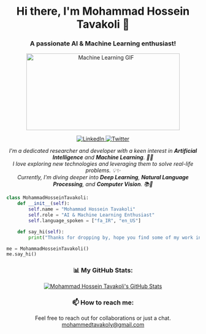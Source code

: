 <h1 align="center">Hi there, I'm Mohammad Hossein Tavakoli 👋</h1>
<h3 align="center">A passionate AI & Machine Learning enthusiast!</h3>


<p align="center">
  <img src="https://media.giphy.com/media/v1.Y2lkPTc5MGI3NjExYWxmaW0yemJkYWV2YzBmeWswNzRoc3drNDhtbXljMWhwYnNmcXVqbSZlcD12MV9pbnRlcm5hbF9naWZfYnlfaWQmY3Q9Zw/8EhtFCBffNztPPc5d4/source.gif" alt="Machine Learning GIF" width="400" height="200" >
</p>

<!-- Your existing badges and content -->

<p align="center">
  <a href="https://www.linkedin.com/in/mohammadhoseintavakoli/">
    <img alt="LinkedIn" src="https://img.shields.io/badge/LinkedIn-Mohammad%20Hossein%20Tavakoli-blue?style=flat-square&logo=linkedin">
  </a>
  <a href="https://twitter.com/mhtavakoli">
    <img alt="Twitter" src="https://img.shields.io/badge/Twitter-@mhtavakoli-blue?style=flat-square&logo=twitter">
  </a>
  <!-- Add other social network badges here -->
</p>

<p align="center">
  <em>
    I'm a dedicated researcher and developer with a keen interest in <b>Artificial Intelligence</b> and <b>Machine Learning</b>. 🤖🧠<br>
    I love exploring new technologies and leveraging them to solve real-life problems. 💡✨<br>
    Currently, I'm diving deeper into <b>Deep Learning</b>, <b>Natural Language Processing</b>, and <b>Computer Vision</b>. 📚🔬
  </em>
</p>

```python
class MohammadHosseinTavakoli:
    def __init__(self):
        self.name = "Mohammad Hossein Tavakoli"
        self.role = "AI & Machine Learning Enthusiast"
        self.language_spoken = ["fa_IR", "en_US"]

    def say_hi(self):
        print("Thanks for dropping by, hope you find some of my work interesting.")

me = MohammadHosseinTavakoli()
me.say_hi()
```
<!-- GitHub Stats -->
<h3 align="center">📊 My GitHub Stats:</h3>
<p align="center">
  <a href="https://github.com/mhtavakoli">
    <img src="https://github-readme-stats.vercel.app/api?username=TavakolintelliCode&show_icons=true&theme=radical" alt=" Mohammad Hossein Tavakoli's GitHub Stats">
  </a>
</p>
<!-- Contact Information -->
<h3 align="center">📫 How to reach me:</h3>
<p align="center">
    Feel free to reach out for collaborations or just a chat. <br>
  <a href='mailto:mohammedtavakoly@gmail.com'>mohammedtavakoly@gmail.com</a>
</p>
